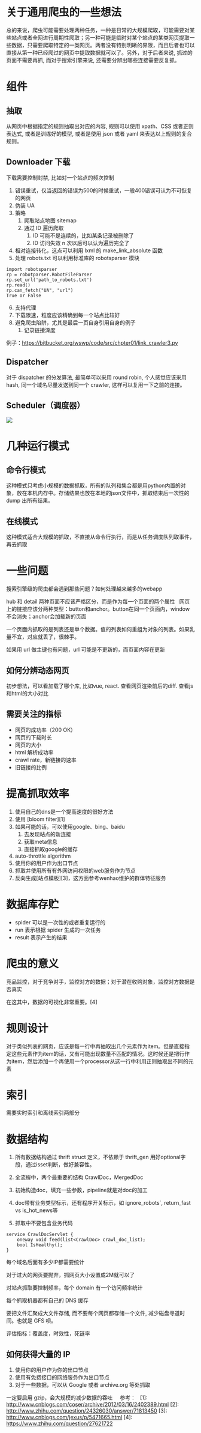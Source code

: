 # 关于通用爬虫的一些想法

<!--
ID: b6a995c1-c0ee-4a2c-b769-f127c769c1f3
Status: draft
Date: 2017-08-14T20:58:00
Modified: 2020-05-16T11:48:49
wp_id: 446
-->

总的来说，爬虫可能需要处理两种任务，一种是日常的大规模爬取，可能需要对某些站点或者全网进行周期性爬取；另一种可能是临时对某个站点的某类网页提取一些数据，只需要爬取特定的一类网页。两者没有特别明晰的界限，而且后者也可以直接从第一种已经爬过的网页中提取数据就可以了。另外，对于后者来说, 抓过的页面不需要再抓, 而对于搜索引擎来说, 还需要分辨出哪些连接需要反复抓。

# 组件

## 抽取

从网页中根据指定的规则抽取出对应的内容, 规则可以使用 xpath、CSS 或者正则表达式, 或者是训练好的模型, 或者是使用 json 或者 yaml 来表达以上规则的复合规则。

## Downloader 下载

下载需要控制封禁, 比如对一个站点的频次控制

1. 错误重试，仅当返回的错误为500的时候重试，一般400错误可认为不可恢复的网页
2. 伪装 UA
3. 策略
    1. 爬取站点地图 sitemap
    2. 通过 ID 遍历爬取
        1. ID 可能不是连续的，比如某条记录被删除了
        2. ID 访问失效 n 次以后可以认为遍历完全了
4. 相对连接转化，这点可以利用 lxml 的 make_link_absolute 函数
5. 处理 robots.txt 可以利用标准库的 robotsparser 模块

  ```
  import robotsparser
  rp = robotparser.RobotFileParser
  rp.set_url('path_to_robots.txt')
  rp.read()
  rp.can_fetch("UA", "url")
  True or False
  ```

6. 支持代理
7. 下载限速，粒度应该精确到每一个站点比较好
8. 避免爬虫陷阱，尤其是最后一页自身引用自身的例子
   1. 记录链接深度

例子：https://bitbucket.org/wswp/code/src/chpter01/link_crawler3.py

## Dispatcher

对于 dispatcher 的分发算法, 最简单可以采用 round robin, 个人感觉应该采用 hash, 同一个域名尽量发送到同一个 crawler, 这样可以复用一下之前的连接。

## Scheduler（调度器）

![](https://ws4.sinaimg.cn/large/006tKfTcly1fqaz9m1d8mj30uo0iz41v.jpg)


# 几种运行模式

## 命令行模式

这种模式只考虑小规模的数据抓取，所有的队列和集合都是用python内置的对象，放在本机内存中。存储结果也放在本地的json文件中，抓取结束后一次性的 dump 出所有结果。

## 在线模式

这种模式适合大规模的抓取，不直接从命令行执行，而是从任务调度队列取事件，再去抓取

# 一些问题

搜索引擎级的爬虫都会遇到那些问题？如何处理越来越多的webapp

hub 和 detail 两种页面不应该严格区分，而是作为每一个页面的两个属性
 
网页上的链接应该分两种类型：button和anchor。button在同一个页面内，window不会消失；anchor会加载新的页面

一个页面内抓取的是列表还是单个数据。值的列表如何重组为对象的列表。如果乳量不宜，对应就丢了，很棘手。

如果用 url 做主键也有问题，url 可能是不更新的，而页面内容在更新

## 如何分辨动态网页

初步想法，可以看加载了哪个库, 比如vue, react. 查看网页渲染前后的diff. 查看js和html的大小对比

## 需要关注的指标

- 网页的成功率（200 OK）
- 网页的下载时长
- 网页的大小
- html 解析成功率
- crawl rate，新链接的速率
- 旧链接的比例

# 提高抓取效率

1. 使用自己的dns是一个提高速度的很好方法
2. 使用 [bloom filter][1]
3. 如果可能的话，可以使用google、bing、baidu
   1. 去发现站点的新连接
   2. 获取meta信息
   3. 直接抓取google的缓存
4. auto-throttle algorithm
5. 使用你的用户作为出口节点
6. 抓取并使用所有有外网访问权限的web服务作为节点
7. 反向生成[站点模板][3]，这方面参考wenhao维护的群体特征服务

# 数据库存贮

* spider 可以是一次性的或者重复运行的
* run 表示根据 spider 生成的一次任务
* result 表示产生的结果

# 爬虫的意义

竞品监控，对于竞争对手，监控对方的数据；对于潜在收购对象，监控对方数据是否真实

在这其中，数据的可视化非常重要。[4]

# 规则设计

对于类似列表的网页，应该是每一行中再抽取出几个元素作为item。但是直接指定这些元素作为item的话，又有可能出现数量不匹配的情况。这时候还是把行作为item，然后添加一个再使用一个processor从这一行中利用正则抽取出不同的元素

# 索引

需要实时索引和离线索引两部分

# 数据结构

1. 所有数据结构通过 thrift struct 定义，不依赖于 thrift_gen
用好optional字段，通过isset判断，做好兼容性。

1. 全流程中，两个最重要的结构 CrawlDoc，MergedDoc
  1. 初始构造doc，填充一些参数，pipeline就是对doc的加工
  2. doc带有业务类型标示，还有程序开关标示，如 ignore_robots`, return_fast vs is_hot_news等
  3. 抓取中不要包含业务代码

```
service CrawlDocServlet {
    oneway void feed(list<CrawlDoc> crawl_doc_list);
    bool IsHealthy();
}
```

每个域名后面有多少IP都需要统计

对于过大的网页要抛弃，抓网页大小设置成2M就可以了

对站点抓取要控制频率，每个 domain 有一个访问频率统计

每个抓取机器都有自己的 DNS 缓存

要把文件汇聚成大文件存储, 而不要每个网页都存储一个文件, 减少磁盘寻道时间。也就是 GFS 呗。

评估指标：覆盖度，时效性，死链率

## 如何获得大量的 IP

1. 使用你的用户作为你的出口节点
2. 使用有免费接口的网络服务作为出口节点
3. 对于一些数据，可以从 Google 或者 archive.org 等处抓取

一定要启用 gzip，会大规模的减少数据的吞吐
 
 
参考：
 
[1]: http://www.cnblogs.com/coser/archive/2012/03/16/2402389.html
[2]: http://www.zhihu.com/question/24326030/answer/71813450
[3]: http://www.cnblogs.com/jexus/p/5471665.html
[4]: https://www.zhihu.com/question/27621722